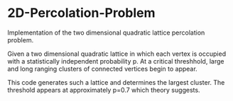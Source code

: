 # 2D-Percolation-Problem
Implementation of the two dimensional quadratic lattice percolation problem.

Given a two dimensional quadratic lattice in which each vertex is occupied with a statistically independent probability p. 
At a critical threshhold, large and long ranging clusters of connected vertices begin to appear.

This code generates such a lattice and determines the largest cluster. The threshold appears at approximately p=0.7 which theory suggests. 
